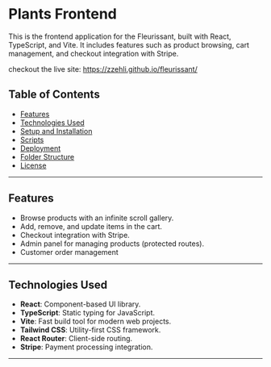 # Plants Frontend

This is the frontend application for the Fleurissant, built with React, TypeScript, and Vite. It includes features such as product browsing, cart management, and checkout integration with Stripe.

checkout the live site: https://zzehli.github.io/fleurissant/

## Table of Contents

- [Features](#features)
- [Technologies Used](#technologies-used)
- [Setup and Installation](#setup-and-installation)
- [Scripts](#scripts)
- [Deployment](#deployment)
- [Folder Structure](#folder-structure)
- [License](#license)

---

## Features

- Browse products with an infinite scroll gallery.
- Add, remove, and update items in the cart.
- Checkout integration with Stripe.
- Admin panel for managing products (protected routes).
- Customer order management

---

## Technologies Used

- **React**: Component-based UI library.
- **TypeScript**: Static typing for JavaScript.
- **Vite**: Fast build tool for modern web projects.
- **Tailwind CSS**: Utility-first CSS framework.
- **React Router**: Client-side routing.
- **Stripe**: Payment processing integration.

---